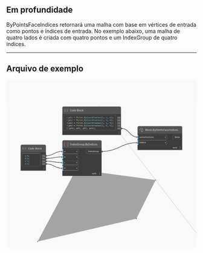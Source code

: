 ## Em profundidade
ByPointsFaceIndices retornará uma malha com base em vértices de entrada como pontos e índices de entrada. No exemplo abaixo, uma malha de quatro lados é criada com quatro pontos e um IndexGroup de quatro índices.
___
## Arquivo de exemplo

![ByPointsFaceIndices](./Autodesk.DesignScript.Geometry.Mesh.ByPointsFaceIndices_img.jpg)


